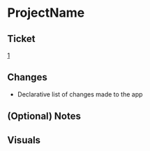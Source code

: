 # ProjectName

## Ticket

[1](clickup_ticket_url)

## Changes

- Declarative list of changes made to the app

## (Optional) Notes

## Visuals

